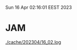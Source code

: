 Sun 16 Apr 02:16:01 EEST 2023
# JAM
<a href='./cache/202304/16_02.log'>./cache/202304/16_02.log</a>
